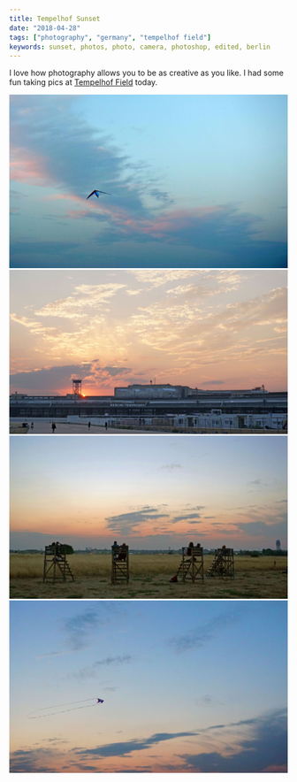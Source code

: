```yaml
---
title: Tempelhof Sunset
date: "2018-04-28"
tags: ["photography", "germany", "tempelhof field"]
keywords: sunset, photos, photo, camera, photoshop, edited, berlin
---
```


I love how photography allows you to be as creative as you like. I had some fun taking pics at [Tempelhof Field](https://en.wikipedia.org/wiki/Berlin_Tempelhof_Airport) today.

![Tempelhof field kite flying](img/field2.jpg)
![Tempelhof field airport and sunset](img/field3.jpg)
![Tempelhof field high chairs](img/field4.jpg)
![Tempelhof field kite flying](img/field5.jpg)